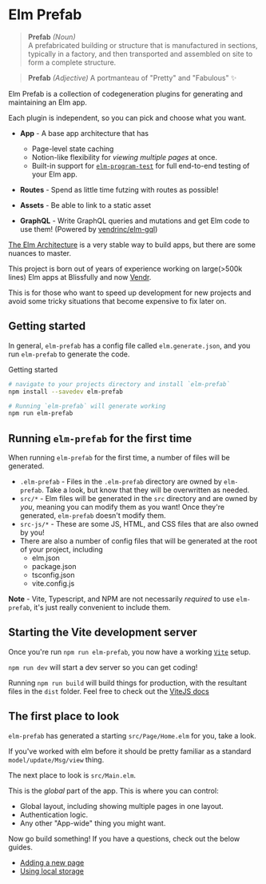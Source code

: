 # Elm Prefab

> **Prefab** _(Noun)_  
> A prefabricated building or structure that is manufactured in sections, typically in a factory, and then transported and assembled on site to form a complete structure.

> **Prefab** _(Adjective)_
> A portmanteau of "Pretty" and "Fabulous" :sparkles:

Elm Prefab is a collection of codegeneration plugins for generating and maintaining an Elm app.

Each plugin is independent, so you can pick and choose what you want.

- **App** - A base app architecture that has

  - Page-level state caching
  - Notion-like flexibility for _viewing multiple pages_ at once.
  - Built-in support for [`elm-program-test`](https://package.elm-lang.org/packages/avh4/elm-program-test/latest/) for full end-to-end testing of your Elm app.

- **Routes** - Spend as little time futzing with routes as possible!

- **Assets** - Be able to link to a static asset

- **GraphQL** - Write GraphQL queries and mutations and get Elm code to use them! (Powered by [vendrinc/elm-gql](https://github.com/Vendrinc/elm-gql))

[The Elm Architecture](https://guide.elm-lang.org/architecture/) is a very stable way to build apps, but there are some nuances to master.

This project is born out of years of experience working on large(>500k lines) Elm apps at Blissfully and now [Vendr](vendr.com).

This is for those who want to speed up development for new projects and avoid some tricky situations that become expensive to fix later on.

## Getting started

In general, `elm-prefab` has a config file called `elm.generate.json`, and you run `elm-prefab` to generate the code.

Getting started

```bash
# navigate to your projects directory and install `elm-prefab`
npm install --savedev elm-prefab

# Running `elm-prefab` will generate working
npm run elm-prefab
```

## Running `elm-prefab` for the first time

When running `elm-prefab` for the first time, a number of files will be generated.

- `.elm-prefab` - Files in the `.elm-prefab` directory are owned by `elm-prefab`. Take a look, but know that they will be overwritten as needed.
- `src/*` - Elm files will be generated in the `src` directory and are owned by _you_, meaning you can modify them as you want! Once they're generated, `elm-prefab` doesn't modify them.
- `src-js/*` - These are some JS, HTML, and CSS files that are also owned by you!
- There are also a number of config files that will be generated at the root of your project, including
  - elm.json
  - package.json
  - tsconfig.json
  - vite.config.js

**Note** - Vite, Typescript, and NPM are not necessarily _required_ to use `elm-prefab`, it's just really convenient to include them.

## Starting the Vite development server

Once you're run `npm run elm-prefab`, you now have a working [`Vite`](https://vitejs.dev/) setup.

`npm run dev` will start a dev server so you can get coding!

Running `npm run build` will build things for production, with the resultant files in the `dist` folder. Feel free to check out the [ViteJS docs](https://vitejs.dev/guide/)

## The first place to look

`elm-prefab` has generated a starting `src/Page/Home.elm` for you, take a look.

If you've worked with elm before it should be pretty familiar as a standard `model/update/Msg/view` thing.

The next place to look is `src/Main.elm`.

This is the _global_ part of the app. This is where you can control:

- Global layout, including showing multiple pages in one layout.
- Authentication logic.
- Any other "App-wide" thing you might want.

Now go build something! If you have a questions, check out the below guides.

- [Adding a new page](https://github.com/mdgriffith/elm-prefab/blob/main/guides/how-to/add-a-page.md)
- [Using local storage](https://github.com/mdgriffith/elm-prefab/blob/main/guides/how-to/using-localstorage.md)
